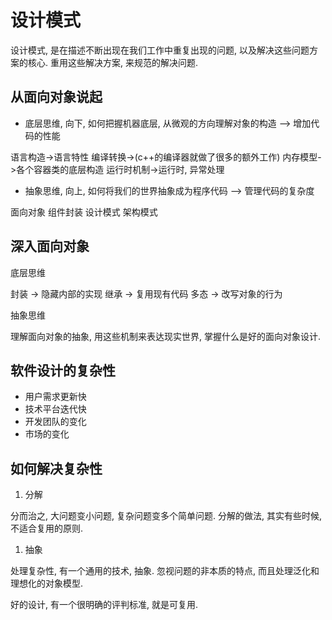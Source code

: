 # 设计模式

设计模式, 是在描述不断出现在我们工作中重复出现的问题, 以及解决这些问题方案的核心. 重用这些解决方案, 来规范的解决问题.

## 从面向对象说起

* 底层思维, 向下, 如何把握机器底层, 从微观的方向理解对象的构造 --> 增加代码的性能

语言构造->语言特性
编译转换->(c++的编译器就做了很多的额外工作)
内存模型->各个容器类的底层构造
运行时机制->运行时, 异常处理

* 抽象思维, 向上, 如何将我们的世界抽象成为程序代码 --> 管理代码的复杂度

面向对象
组件封装
设计模式
架构模式

## 深入面向对象

底层思维

封装 -> 隐藏内部的实现
继承 -> 复用现有代码
多态 -> 改写对象的行为

抽象思维

理解面向对象的抽象, 用这些机制来表达现实世界, 掌握什么是好的面向对象设计.

## 软件设计的复杂性

* 用户需求更新快
* 技术平台迭代快
* 开发团队的变化
* 市场的变化

## 如何解决复杂性

1. 分解

分而治之, 大问题变小问题, 复杂问题变多个简单问题. 分解的做法, 其实有些时候, 不适合复用的原则.

1. 抽象

处理复杂性, 有一个通用的技术, 抽象. 忽视问题的非本质的特点, 而且处理泛化和理想化的对象模型.

好的设计, 有一个很明确的评判标准, 就是可复用.
